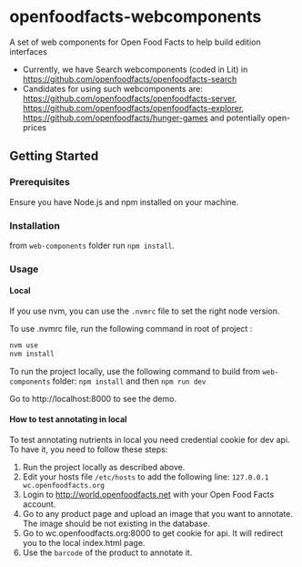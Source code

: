 # openfoodfacts-webcomponents

A set of web components for Open Food Facts to help build edition interfaces

- Currently, we have Search webcomponents (coded in Lit) in https://github.com/openfoodfacts/openfoodfacts-search
- Candidates for using such webcomponents are: https://github.com/openfoodfacts/openfoodfacts-server, https://github.com/openfoodfacts/openfoodfacts-explorer, https://github.com/openfoodfacts/hunger-games and potentially open-prices

## Getting Started

### Prerequisites

Ensure you have Node.js and npm installed on your machine.

### Installation

from `web-components` folder run `npm install`.

### Usage

#### Local

If you use nvm, you can use the `.nvmrc` file to set the right node version.

To use .nvmrc file, run the following command in root of project :

```bash
nvm use
nvm install

```

To run the project locally, use the following command to build from `web-components` folder:
`npm install`
and then
`npm run dev`

Go to http://localhost:8000 to see the demo.

#### How to test annotating in local

To test annotating nutrients in local you need credential cookie for dev api.
To have it, you need to follow these steps:

1. Run the project locally as described above.
2. Edit your hosts file `/etc/hosts` to add the following line:
   `127.0.0.1 wc.openfoodfacts.org`
3. Login to http://world.openfoodfacts.net with your Open Food Facts account.
4. Go to any product page and upload an image that you want to annotate. The image should be not existing in the database.
5. Go to wc.openfoodfacts.org:8000 to get cookie for api. It will redirect you to the local index.html page.
6. Use the `barcode` of the product to annotate it.
